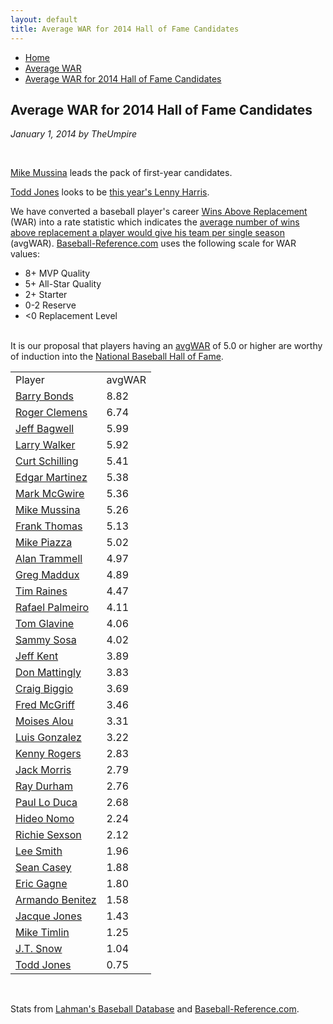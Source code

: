 ```yaml
---
layout: default
title: Average WAR for 2014 Hall of Fame Candidates
---
```

<nav class="breadcrumb" aria-label="breadcrumbs">
  <ul>
    <li><a href="{{ site.url }}{{ site.baseurl }}/index.html">Home</a></li>
    <li><a href="avg-war-home.html">Average WAR</a></li>
    <li class="is-active"><a href="#" aria-current="page">Average WAR for 2014 Hall of Fame Candidates</a></li>
  </ul>
</nav>

<section class="storycontent">
  <h1>Average WAR for 2014 Hall of Fame Candidates</h1>
  <p><em>January 1, 2014 by TheUmpire</em></p>
  <br />
  <p><a href="http://www.baseball-reference.com/players/m/mussimi01.shtml">Mike Mussina</a> leads the pack of first-year candidates.</p>
  <p><a href="http://www.baseball-reference.com/players/j/jonesto02.shtml">Todd Jones</a> looks to be <a href="lenny-harris-for-hall-of-fame-huh.html">this year's Lenny Harris</a>.</p>
  <p>We have converted a baseball player's career <a href="http://saberlibrary.com/misc/war/">Wins Above Replacement</a> (WAR) into a rate statistic which indicates the <a href="avg-war.html">average number of wins above replacement a player would give his team per single season</a> (avgWAR). <a href="http://www.baseball-reference.com">Baseball-Reference.com</a> uses the following scale for WAR values:</p>
  <ul>
  <li>8+ MVP Quality </li>
  <li>5+ All-Star Quality </li>
  <li>2+ Starter </li>
  <li>0-2 Reserve </li>
  <li>&lt;0 Replacement Level </li>
  <br />
  </ul>
  <p>It is our proposal that players having an <a href="avg-war.html">avgWAR</a> of 5.0 or higher are worthy of induction into the <a href="http://baseballhall.org/">National Baseball Hall of Fame</a>.</p>
  <table class="avg-war-players">
  <tbody>
  <tr class="avg-war-players-header">
  <td>Player</td>
  <td>avgWAR</td>
  </tr>
  <tr class="avg-war-hof">
  <td><a href="http://www.baseball-reference.com/players/b/bondsba01.shtml">Barry Bonds</a></td>
  <td>8.82</td>
  </tr>
  <tr class="avg-war-hof">
  <td><a href="http://www.baseball-reference.com/players/c/clemero02.shtml">Roger Clemens</a></td>
  <td>6.74</td>
  </tr>
  <tr class="avg-war-hof">
  <td><a href="http://www.baseball-reference.com/players/b/bagweje01.shtml">Jeff Bagwell</a></td>
  <td>5.99</td>
  </tr>
  <tr class="avg-war-hof">
  <td><a href="http://www.baseball-reference.com/players/w/walkela01.shtml">Larry Walker</a></td>
  <td>5.92</td>
  </tr>
  <tr class="avg-war-hof">
  <td><a href="http://www.baseball-reference.com/players/s/schilcu01.shtml">Curt Schilling</a></td>
  <td>5.41</td>
  </tr>
  <tr class="avg-war-hof">
  <td><a href="http://www.baseball-reference.com/players/m/martied01.shtml">Edgar Martinez</a></td>
  <td>5.38</td>
  </tr>
  <tr class="avg-war-hof">
  <td><a href="http://www.baseball-reference.com/players/m/mcgwima01.shtml">Mark McGwire</a></td>
  <td>5.36</td>
  </tr>
  <tr class="avg-war-hof">
  <td><a href="http://www.baseball-reference.com/players/m/mussimi01.shtml">Mike Mussina</a></td>
  <td>5.26</td>
  </tr>
  <tr class="avg-war-hof">
  <td><a href="http://www.baseball-reference.com/players/t/thomafr04.shtml">Frank Thomas</a></td>
  <td>5.13</td>
  </tr>
  <tr class="avg-war-hof">
  <td><a href="http://www.baseball-reference.com/players/p/piazzmi01.shtml">Mike Piazza</a></td>
  <td>5.02</td>
  </tr>
  <tr>
  <td><a href="http://www.baseball-reference.com/players/t/trammal01.shtml">Alan Trammell</a></td>
  <td>4.97</td>
  </tr>
  <tr>
  <td><a href="http://www.baseball-reference.com/players/m/maddugr01.shtml">Greg Maddux</a></td>
  <td>4.89</td>
  </tr>
  <tr>
  <td><a href="http://www.baseball-reference.com/players/r/raineti01.shtml">Tim Raines</a></td>
  <td>4.47</td>
  </tr>
  <tr>
  <td><a href="http://www.baseball-reference.com/players/p/palmera01.shtml">Rafael Palmeiro</a></td>
  <td>4.11</td>
  </tr>
  <tr>
  <td><a href="http://www.baseball-reference.com/players/g/glavito02.shtml">Tom Glavine</a></td>
  <td>4.06</td>
  </tr>
  <tr>
  <td><a href="http://www.baseball-reference.com/players/s/sosasa01.shtml">Sammy Sosa</a></td>
  <td>4.02</td>
  </tr>
  <tr>
  <td><a href="http://www.baseball-reference.com/players/k/kentje01.shtml">Jeff Kent</a></td>
  <td>3.89</td>
  </tr>
  <tr>
  <td><a href="http://www.baseball-reference.com/players/m/mattido01.shtml">Don Mattingly</a></td>
  <td>3.83</td>
  </tr>
  <tr>
  <td><a href="http://www.baseball-reference.com/players/b/biggicr01.shtml">Craig Biggio</a></td>
  <td>3.69</td>
  </tr>
  <tr>
  <td><a href="http://www.baseball-reference.com/players/m/mcgrifr01.shtml">Fred McGriff</a></td>
  <td>3.46</td>
  </tr>
  <tr>
  <td><a href="http://www.baseball-reference.com/players/a/aloumo01.shtml">Moises Alou</a></td>
  <td>3.31</td>
  </tr>
  <tr>
  <td><a href="http://www.baseball-reference.com/players/g/gonzalu01.shtml">Luis Gonzalez</a></td>
  <td>3.22</td>
  </tr>
  <tr>
  <td><a href="http://www.baseball-reference.com/players/r/rogerke01.shtml">Kenny Rogers</a></td>
  <td>2.83</td>
  </tr>
  <tr>
  <td><a href="http://www.baseball-reference.com/players/m/morrija02.shtml">Jack Morris</a></td>
  <td>2.79</td>
  </tr>
  <tr>
  <td><a href="http://www.baseball-reference.com/players/d/durhara01.shtml">Ray Durham</a></td>
  <td>2.76</td>
  </tr>
  <tr>
  <td><a href="http://www.baseball-reference.com/players/l/loducpa01.shtml">Paul Lo Duca</a></td>
  <td>2.68</td>
  </tr>
  <tr>
  <td><a href="http://www.baseball-reference.com/players/n/nomohi01.shtml">Hideo Nomo</a></td>
  <td>2.24</td>
  </tr>
  <tr>
  <td><a href="http://www.baseball-reference.com/players/s/sexsori01.shtml">Richie Sexson</a></td>
  <td>2.12</td>
  </tr>
  <tr>
  <td><a href="http://www.baseball-reference.com/players/s/smithle02.shtml">Lee Smith</a></td>
  <td>1.96</td>
  </tr>
  <tr>
  <td><a href="http://www.baseball-reference.com/players/c/caseyse01.shtml">Sean Casey</a></td>
  <td>1.88</td>
  </tr>
  <tr>
  <td><a href="http://www.baseball-reference.com/players/g/gagneer01.shtml">Eric Gagne</a></td>
  <td>1.80</td>
  </tr>
  <tr>
  <td><a href="http://www.baseball-reference.com/players/b/benitar01.shtml">Armando Benitez</a></td>
  <td>1.58</td>
  </tr>
  <tr>
  <td><a href="http://www.baseball-reference.com/players/j/jonesja05.shtml">Jacque Jones</a></td>
  <td>1.43</td>
  </tr>
  <tr>
  <td><a href="http://www.baseball-reference.com/players/t/timlimi01.shtml">Mike Timlin</a></td>
  <td>1.25</td>
  </tr>
  <tr>
  <td><a href="http://www.baseball-reference.com/players/s/snowj.01.shtml">J.T. Snow</a></td>
  <td>1.04</td>
  </tr>
  <tr>
  <td><a href="http://www.baseball-reference.com/players/j/jonesto02.shtml">Todd Jones</a></td>
  <td>0.75</td>
  </tr>
  </tbody>
  </table>
  <br />
  <p>Stats from <a href="http://baseball1.com/statistics/">Lahman's Baseball Database</a> and <a href="http://www.baseball-reference.com/">Baseball-Reference.com</a>.</p>
 
</section>
